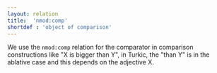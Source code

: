 ```yaml
---
layout: relation
title:  'nmod:comp'
shortdef : 'object of comparison'
---
```


We use the `nmod:comp` relation for the comparator in comparison constructions like "X is bigger 
than Y", in Turkic, the "than Y" is in the ablative case and this depends on the adjective X. 


